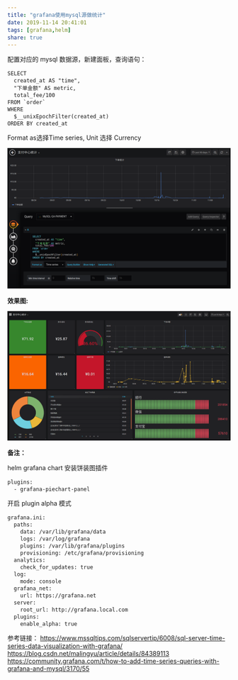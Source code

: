 ```yaml
---
title: "grafana使用mysql源做统计"
date: 2019-11-14 20:41:01
tags: [grafana,helm]
share: true
---
```


配置对应的 mysql 数据源，新建面板，查询语句：

```
SELECT
  created_at AS "time",
  "下单金额" AS metric,
  total_fee/100
FROM `order`
WHERE
  $__unixEpochFilter(created_at)
ORDER BY created_at
```

Format as选择Time series, Unit 选择 Currency

![11.png](/img/grafana/11.png)

**效果图:**

![12.png](/img/grafana/12.png)

**备注：**

helm grafana chart 安装饼装图插件

```
plugins:
  - grafana-piechart-panel
```

开启 plugin alpha 模式

```
grafana.ini:
  paths:
    data: /var/lib/grafana/data
    logs: /var/log/grafana
    plugins: /var/lib/grafana/plugins
    provisioning: /etc/grafana/provisioning
  analytics:
    check_for_updates: true
  log:
    mode: console
  grafana_net:
    url: https://grafana.net
  server:
    root_url: http://grafana.local.com
  plugins:
    enable_alpha: true
```

参考链接：
https://www.mssqltips.com/sqlservertip/6008/sql-server-time-series-data-visualization-with-grafana/
https://blog.csdn.net/malingyu/article/details/84389113
https://community.grafana.com/t/how-to-add-time-series-queries-with-grafana-and-mysql/3170/55